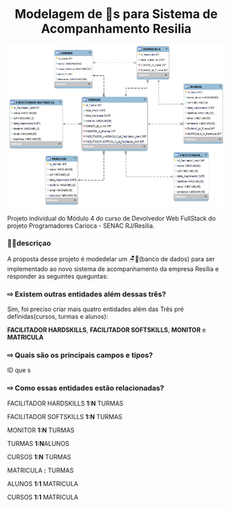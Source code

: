 <h1 align="center"> Modelagem de 🎲s para Sistema de Acompanhamento Resilia </h1>

![Screenshot](https://github.com/NHCardoso/Modelagem-de-dados-Resilia---M-dulo-4/blob/main/Modelagem%20Resilia.png?raw=true)

Projeto individual do Módulo 4 do curso de Devolvedor Web FullStack do projeto Programadores Carioca - SENAC RJ/Resilia.

### 👩‍💻descriçao

A proposta desse projeto é modedelar um 🪑🎲(banco de dados) para ser implementado ao novo sistema de acompanhamento da empresa Resília e responder as seguintes queguntas:

### ⇨ Existem outras entidades além dessas três?
Sim, foi preciso criar mais quatro entidades além das Três pré definidas(cursos, turmas e alunos):

 <strong>FACILITADOR HARDSKILLS</strong>, <strong>FACILITADOR SOFTSKILLS</strong>, <strong>MONITOR</strong> e <strong>MATRICULA</strong>

### ⇨ Quais são os principais campos e tipos?
ID que s
### ⇨ Como essas entidades estão relacionadas?

<p> FACILITADOR HARDSKILLS <strong>1:N</strong> TURMAS</p>
<p> FACILITADOR SOFTSKILLS <strong>1:N</strong> TURMAS</p>
<p> MONITOR <strong>1:N</strong> TURMAS</p>
<p> TURMAS <strong>1:N</strong>ALUNOS</p>
<p> CURSOS <strong>1:N</strong> TURMAS</p>
<p> MATRICULA <strong>:</strong> TURMAS</p>
<p> ALUNOS <strong>1:1</strong> MATRICULA</p>
<p> CURSOS <strong>1:1</strong> MATRICULA</p>
